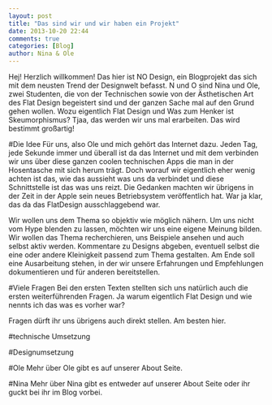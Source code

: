 ```yaml
---
layout: post
title: "Das sind wir und wir haben ein Projekt"
date: 2013-10-20 22:44
comments: true
categories: [Blog]
author: Nina & Ole
---
```


Hej! Herzlich willkommen! Das hier ist NO Design, ein Blogprojekt das sich mit dem neusten Trend der Designwelt befasst. N und O sind Nina und Ole, zwei Studenten, die von der Technischen sowie von der Ästhetischen Art des Flat Design begeistert sind und der ganzen Sache mal auf den Grund gehen wollen. Wozu eigentlich Flat Design und Was zum Henker ist Skeumorphismus? Tjaa, das werden wir uns mal erarbeiten. Das wird bestimmt großartig! 

<!--more-->

#Die Idee
Für uns, also Ole und mich gehört das Internet dazu. Jeden Tag, jede Sekunde immer und überall ist da das Internet und mit dem verbinden wir uns über diese ganzen coolen technischen Apps die man in der Hosentasche mit sich herum trägt. Doch worauf wir eigentlich eher wenig achten ist das, wie das aussieht was uns da verbindet und diese Schnittstelle ist das was uns reizt. Die Gedanken machten wir übrigens in der Zeit in der Apple sein neues Betriebsystem veröffentlich hat. War ja klar, das da das FlatDesign ausschlaggebend war.

Wir wollen uns dem Thema so objektiv wie möglich nähern. Um uns nicht vom Hype blenden zu lassen, möchten wir uns eine eigene Meinung bilden. Wir wollen das Thema recherchieren, uns Beispiele ansehen und auch selbst aktiv werden. Kommentare zu Designs abgeben, eventuell selbst die eine oder andere Kleinigkeit passend zum Thema gestalten. Am Ende soll eine Ausarbeitung stehen, in der wir unsere Erfahrungen und Empfehlungen dokumentieren und für anderen bereitstellen.


#Viele Fragen
Bei den ersten Texten stellten sich uns natürlich auch die ersten weiterführenden Fragen. Ja warum eigentlich Flat Design und wie nennts ich das was es vorher war?

Fragen dürft ihr uns übrigens auch direkt stellen. Am besten hier.

#technische Umsetzung

#Designumsetzung

#Ole
Mehr über Ole gibt es auf unserer About Seite.

#Nina
Mehr über Nina gibt es entweder auf unserer About Seite oder ihr guckt bei ihr im Blog vorbei.